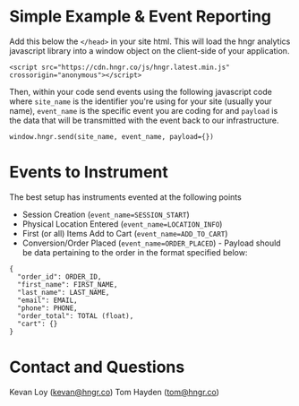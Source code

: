 
Simple Example & Event Reporting
========

Add this below the `</head>` in your site html. This will load the hngr analytics javascript library into a window object on the client-side of your application.

```
<script src="https://cdn.hngr.co/js/hngr.latest.min.js" crossorigin="anonymous"></script>
```

Then, within your code send events using the following javascript code where `site_name` is the identifier you're using for your site (usually your name), `event_name` is the specific event you are coding for and `payload` is the data that will be transmitted with the event back to our infrastructure.
```
window.hngr.send(site_name, event_name, payload={})
```

Events to Instrument
============

The best setup has instruments evented at the following points

- Session Creation (`event_name=SESSION_START`)
- Physical Location Entered (`event_name=LOCATION_INFO`)
- First (or all) Items Add to Cart  (`event_name=ADD_TO_CART`)
- Conversion/Order Placed (`event_name=ORDER_PLACED`) - Payload should be data pertaining to the order in the format specified below:

```
{
  "order_id": ORDER_ID,
  "first_name": FIRST_NAME,
  "last_name": LAST_NAME,
  "email": EMAIL,
  "phone": PHONE,
  "order_total": TOTAL (float),
  "cart": {}
}
```


Contact and Questions
============

Kevan Loy (kevan@hngr.co)
Tom Hayden (tom@hngr.co)
